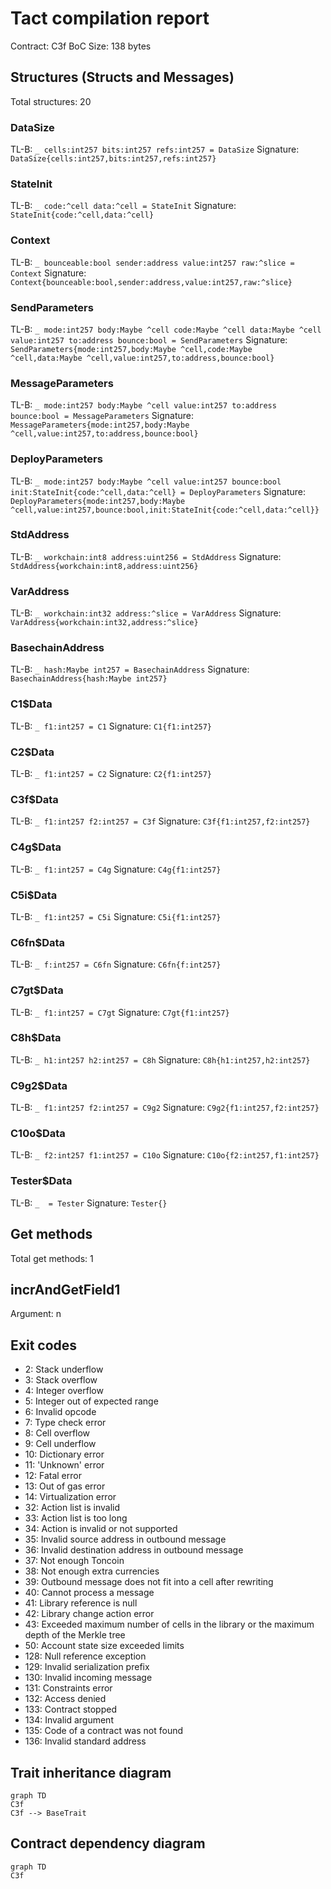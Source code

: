 # Tact compilation report
Contract: C3f
BoC Size: 138 bytes

## Structures (Structs and Messages)
Total structures: 20

### DataSize
TL-B: `_ cells:int257 bits:int257 refs:int257 = DataSize`
Signature: `DataSize{cells:int257,bits:int257,refs:int257}`

### StateInit
TL-B: `_ code:^cell data:^cell = StateInit`
Signature: `StateInit{code:^cell,data:^cell}`

### Context
TL-B: `_ bounceable:bool sender:address value:int257 raw:^slice = Context`
Signature: `Context{bounceable:bool,sender:address,value:int257,raw:^slice}`

### SendParameters
TL-B: `_ mode:int257 body:Maybe ^cell code:Maybe ^cell data:Maybe ^cell value:int257 to:address bounce:bool = SendParameters`
Signature: `SendParameters{mode:int257,body:Maybe ^cell,code:Maybe ^cell,data:Maybe ^cell,value:int257,to:address,bounce:bool}`

### MessageParameters
TL-B: `_ mode:int257 body:Maybe ^cell value:int257 to:address bounce:bool = MessageParameters`
Signature: `MessageParameters{mode:int257,body:Maybe ^cell,value:int257,to:address,bounce:bool}`

### DeployParameters
TL-B: `_ mode:int257 body:Maybe ^cell value:int257 bounce:bool init:StateInit{code:^cell,data:^cell} = DeployParameters`
Signature: `DeployParameters{mode:int257,body:Maybe ^cell,value:int257,bounce:bool,init:StateInit{code:^cell,data:^cell}}`

### StdAddress
TL-B: `_ workchain:int8 address:uint256 = StdAddress`
Signature: `StdAddress{workchain:int8,address:uint256}`

### VarAddress
TL-B: `_ workchain:int32 address:^slice = VarAddress`
Signature: `VarAddress{workchain:int32,address:^slice}`

### BasechainAddress
TL-B: `_ hash:Maybe int257 = BasechainAddress`
Signature: `BasechainAddress{hash:Maybe int257}`

### C1$Data
TL-B: `_ f1:int257 = C1`
Signature: `C1{f1:int257}`

### C2$Data
TL-B: `_ f1:int257 = C2`
Signature: `C2{f1:int257}`

### C3f$Data
TL-B: `_ f1:int257 f2:int257 = C3f`
Signature: `C3f{f1:int257,f2:int257}`

### C4g$Data
TL-B: `_ f1:int257 = C4g`
Signature: `C4g{f1:int257}`

### C5i$Data
TL-B: `_ f1:int257 = C5i`
Signature: `C5i{f1:int257}`

### C6fn$Data
TL-B: `_ f:int257 = C6fn`
Signature: `C6fn{f:int257}`

### C7gt$Data
TL-B: `_ f1:int257 = C7gt`
Signature: `C7gt{f1:int257}`

### C8h$Data
TL-B: `_ h1:int257 h2:int257 = C8h`
Signature: `C8h{h1:int257,h2:int257}`

### C9g2$Data
TL-B: `_ f1:int257 f2:int257 = C9g2`
Signature: `C9g2{f1:int257,f2:int257}`

### C10o$Data
TL-B: `_ f2:int257 f1:int257 = C10o`
Signature: `C10o{f2:int257,f1:int257}`

### Tester$Data
TL-B: `_  = Tester`
Signature: `Tester{}`

## Get methods
Total get methods: 1

## incrAndGetField1
Argument: n

## Exit codes
* 2: Stack underflow
* 3: Stack overflow
* 4: Integer overflow
* 5: Integer out of expected range
* 6: Invalid opcode
* 7: Type check error
* 8: Cell overflow
* 9: Cell underflow
* 10: Dictionary error
* 11: 'Unknown' error
* 12: Fatal error
* 13: Out of gas error
* 14: Virtualization error
* 32: Action list is invalid
* 33: Action list is too long
* 34: Action is invalid or not supported
* 35: Invalid source address in outbound message
* 36: Invalid destination address in outbound message
* 37: Not enough Toncoin
* 38: Not enough extra currencies
* 39: Outbound message does not fit into a cell after rewriting
* 40: Cannot process a message
* 41: Library reference is null
* 42: Library change action error
* 43: Exceeded maximum number of cells in the library or the maximum depth of the Merkle tree
* 50: Account state size exceeded limits
* 128: Null reference exception
* 129: Invalid serialization prefix
* 130: Invalid incoming message
* 131: Constraints error
* 132: Access denied
* 133: Contract stopped
* 134: Invalid argument
* 135: Code of a contract was not found
* 136: Invalid standard address

## Trait inheritance diagram

```mermaid
graph TD
C3f
C3f --> BaseTrait
```

## Contract dependency diagram

```mermaid
graph TD
C3f
```
